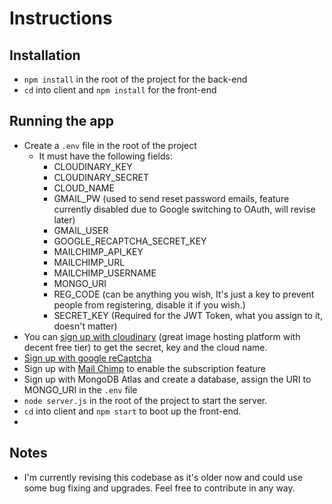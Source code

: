 # Instructions

## Installation

- `npm install` in the root of the project for the back-end
- `cd` into client and `npm install` for the front-end

## Running the app

- Create a `.env` file in the root of the project
  - It must have the following fields:
    - CLOUDINARY_KEY
    - CLOUDINARY_SECRET
    - CLOUD_NAME
    - GMAIL_PW (used to send reset password emails, feature currently disabled due to Google switching to OAuth, will revise later)
    - GMAIL_USER
    - GOOGLE_RECAPTCHA_SECRET_KEY
    - MAILCHIMP_API_KEY
    - MAILCHIMP_URL
    - MAILCHIMP_USERNAME
    - MONGO_URI
    - REG_CODE (can be anything you wish, It's just a key to prevent people from registering, disable it if you wish.)
    - SECRET_KEY (Required for the JWT Token, what you assign to it, doesn't matter)
- You can [sign up with cloudinary](https://cloudinary.com/) (great image hosting platform with decent free tier) to get the secret, key and the cloud name.
- [Sign up with google reCaptcha](https://www.google.com/recaptcha/intro/v3.html)
- Sign up with [Mail Chimp](https://login.mailchimp.com/signup/) to enable the subscription feature
- Sign up with MongoDB Atlas and create a database, assign the URI to MONGO_URI in the `.env` file
- `node server.js` in the root of the project to start the server.
- `cd` into client and `npm start` to boot up the front-end.
-

## Notes

- I'm currently revising this codebase as it's older now and could use some bug fixing and upgrades. Feel free to contribute in any way.
